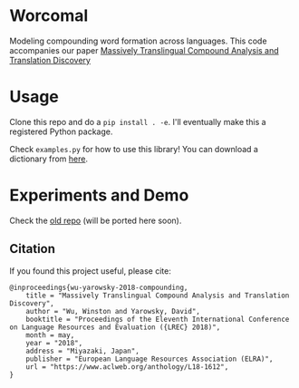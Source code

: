 # Worcomal

Modeling compounding word formation across languages. This code accompanies our paper [Massively Translingual Compound Analysis and Translation Discovery](https://www.aclweb.org/anthology/L18-1612/)


# Usage

Clone this repo and do a `pip install . -e`. I'll eventually make this a registered Python package.

Check `examples.py` for how to use this library! You can download a dictionary from [here](https://cs.jhu.edu/~winston/compounds/wiktionary.tsv.gz).


# Experiments and Demo

Check the [old repo](https://github.com/wswu/worcomal-old) (will be ported here soon).


## Citation

If you found this project useful, please cite:

```
@inproceedings{wu-yarowsky-2018-compounding,
    title = "Massively Translingual Compound Analysis and Translation Discovery",
    author = "Wu, Winston and Yarowsky, David",
    booktitle = "Proceedings of the Eleventh International Conference on Language Resources and Evaluation ({LREC} 2018)",
    month = may,
    year = "2018",
    address = "Miyazaki, Japan",
    publisher = "European Language Resources Association (ELRA)",
    url = "https://www.aclweb.org/anthology/L18-1612",
}
```